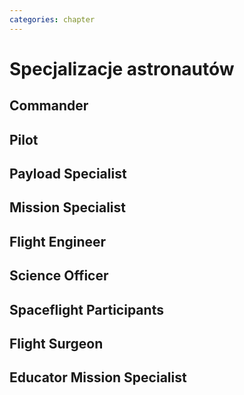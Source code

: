 ```yaml
---
categories: chapter
---
```


# Specjalizacje astronautów
<!-- TODO:
Odznaka skrzydeł na piersi:
- żółta obwódka, niebieskie tło - Navy
- niebieska obwódka, białe tło - Army or Air Force
- żółta obwódka, czerwone tło - Marines
- blue and white - civilian

- Każdy astronauta ma jakiś background, medyczny, lotniczy itp, i to prawdopodobnie wpływa na assignments do misji, np. ze względu na badania naukowe jakie chcą przeprowadzić na stacji.
- Astronauci nie znają systemu dlaczego są przypisywani do misji
- Wcześniej byli Piloci i po drugiej stronie Mission Specialiści, czasami pojawiali się po środku Payload Specjaliści, ale już tego nie ma każdy na stacji jest Flight Engineerem
- Long Duration space flight, you have to be a jack of all traits
-->

## Commander

## Pilot

## Payload Specialist

## Mission Specialist

## Flight Engineer

## Science Officer

## Spaceflight Participants

## Flight Surgeon

## Educator Mission Specialist
